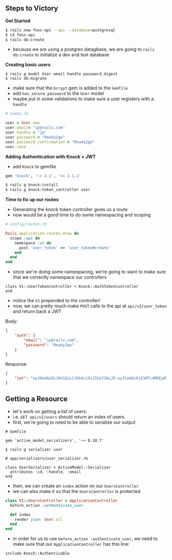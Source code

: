 

## Steps to Victory

__Get Started__

```bash
$ rails new foos-api --api --database=postgresql
$ cd foos-api
$ rails db:create
```

* because we are using a postgres datagbase, we are going to `rails db:create` to initialize a dev and test database

__Creating basic users__

```
$ rails g model User email handle password_digest
$ rails db:migrate

```

* make sure that the `bcrypt` gem is added to the `Gemfile`
* add `has_secure_password` to the `User` model
* maybe put in some validations to make sure a user registers with a `handle`

```ruby
# seeds.rb

user = User.new
user.email= "jp@rails.com"
user.handle = "jp"
user.password = "Ready2go"
user.password_confirmation = "Ready2go"
user.save
```

__Adding Authentication with Knock + JWT__

* add `Knock` to gemfile

```ruby
gem 'knock', '~> 2.1', '>= 2.1.1'
```

```bash
$ rails g knock:install
$ rails g knock:token_controller user
```

__Time to fix up our routes__

* Generating the knock token controller gives us a route
* now would be a good time to do some namespacing and scoping


```ruby
# config/routes.rb

Rails.application.routes.draw do
  scope :api do
    namespace :v1 do
      post 'user_token' => 'user_token#create'
    end
  end
end
```


* since we're doing some namespacing, we're going to want to make sure that we correctly namespace our controllers

```
class V1::UserTokenController < Knock::AuthTokenController
end
```

* notice the `V1` prepended to the controller!
* now, we can pretty much make `POST` calls to the api at `api/v1/user_token` and return back a JWT

Body:

```json
{
	"auth": {
		"email": "jp@rails.com",
		"password": "Ready2go"
	}
}
```

Response:

```json
{
    "jwt": "eyJ0eXAiOiJKV1QiLCJhbGciOiJIUzI1NiJ9.eyJleHAiOjE1MTc4MDEyNTcsInN1YiI6MX0.TnkIt3jzPYWxMSF2-DFjXfpLUVlcdt8LFmFe_fIIL0c"
}
```

## Getting a Resource

* let's work on getting a list of users.
* i.e. `GET api/v1/users` should return an index of users
* first, we're going to need to be able to serialize our output

```
# Gemfile

gem 'active_model_serializers', '~> 0.10.7'
```

```
$ rails g serializer user
```

```
# app/serializers/user_serializer.rb

class UserSerializer < ActiveModel::Serializer
  attributes :id, :handle, :email
end
```

* then, we can create an `index` action on our `UsersController`
* we can also make it so that the `UsersController` is protected

```ruby
class V1::UsersController < ApplicationController
  before_action :authenticate_user

  def index
    render json: User.all
  end
end
```

* in order for us to use `before_action :authenticate_user`, we need to make sure that our `ApplicationController` has this line:

```
include Knock::Authenticable
```
